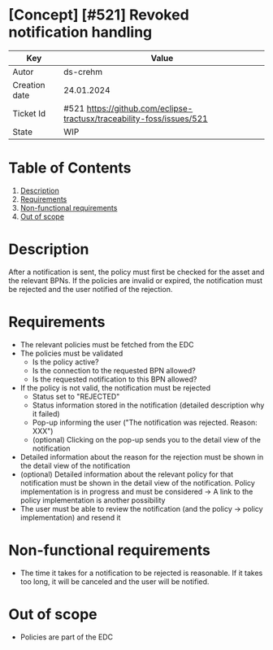 # \[Concept\] \[#521\] Revoked notification handling

| Key           | Value                                                                 |
|---------------|-----------------------------------------------------------------------|
| Autor         | ds-crehm                                                              |
| Creation date | 24.01.2024                                                            |
| Ticket Id     | #521 https://github.com/eclipse-tractusx/traceability-foss/issues/521 |
| State         | WIP                                                                   |

# Table of Contents
1. [Description](#description)
2. [Requirements](#requirements)
3. [Non-functional requirements](#non-functional-requirements)
4. [Out of scope](#out-of-scope)

# Description

After a notification is sent, the policy must first be checked for the asset and the relevant BPNs.
If the policies are invalid or expired, the notification must be rejected and the user notified of the rejection.

# Requirements

- The relevant policies must be fetched from the EDC
- The policies must be validated
  - Is the policy active?
  - Is the connection to the requested BPN allowed?
  - Is the requested notification to this BPN allowed?
- If the policy is not valid, the notification must be rejected
  - Status set to "REJECTED"
  - Status information stored in the notification (detailed description why it failed)
  - Pop-up informing the user ("The notification was rejected. Reason: XXX")
  - (optional) Clicking on the pop-up sends you to the detail view of the notification
- Detailed information about the reason for the rejection must be shown in the detail view of the notification
- (optional) Detailed information about the relevant policy for that notification must be shown in the detail view of the notification. Policy implementation is in progress and must be considered -> A link to the policy implementation is another possibility
- The user must be able to review the notification (and the policy -> policy implementation) and resend it

# Non-functional requirements

- The time it takes for a notification to be rejected is reasonable. If it takes too long, it will be canceled and the user will be notified.

# Out of scope

- Policies are part of the EDC
